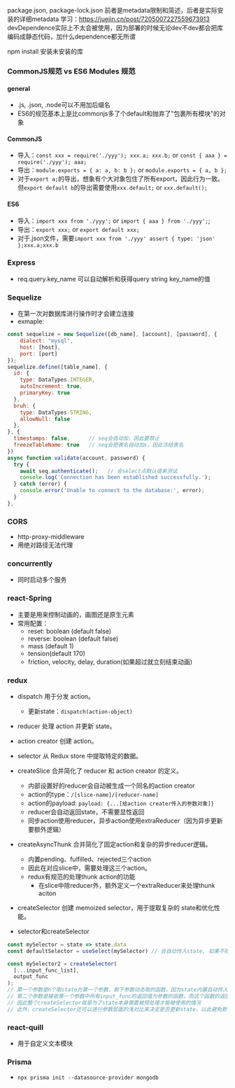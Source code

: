 package.json, package-lock.json
    前者是metadata限制和简述，后者是实际安装的详细metadata
    学习：https://juejin.cn/post/7205007227559673913
    devDependence实际上不太会被使用，因为部署的时候无论dev不dev都会把库编码成静态代码，加什么dependence都无所谓

npm install 安装未安装的库

### CommonJS规范 vs ES6 Modules 规范
#### general
- .js, .json, .node可以不用加后缀名
- ES6的规范基本上是比commonjs多了个default和抛弃了"包裹所有模块"的对象
#### CommonJS
- 导入：`const xxx = require('./yyy'); xxx.a; xxx.b;` or `const { aaa } = require('./yyy'); aaa;`
- 导出：`module.exports = { a: a, b: b };` or `module.exports = { a, b };`
- 对于`export a;`的导出，想象有个大对象包住了所有export，因此行为一致。但`export default b`的导出需要使用`xxx.default;` or `xxx.default();`
#### ES6
- 导入：`import xxx from './yyy';` or `import { aaa } from './yyy';`;
- 导出：`export xxx;` or `export default xxx;`
- 对于.json文件，需要`import xxx from './yyy' assert { type: 'json' };xxx.a;xxx.b`

### Express
- req.query.key_name 可以自动解析和获得query string key_name的值

### Sequelize
- 在第一次对数据库进行操作时才会建立连接
- exmaple: 
```js
const sequelize = new Sequelize([db_name], [account], [password], { 
    dialect: "mysql", 
    host: [host], 
    port: [port]
});
sequelize.define([table_name], {
  id: {
    type: DataTypes.INTEGER,
    autoIncrement: true, 
    primaryKey: true
  }, 
  bruh: {
    type: DataTypes.STRING, 
    allowNull: false
  }, 
}, {
  timestamps: false,      // seq会自动加，因此要禁止
  freezeTableName: true   // seq会把表名自动加s，因此冻结表名
})
async function validate(account, password) {
  try {
    await seq.authenticate();   // 会select点默认值来测试
    console.log('Connection has been established successfully.');
  } catch (error) {
    console.error('Unable to connect to the database:', error);
  }
},
```

### CORS
- http-proxy-middleware
- 用绝对路径无法代理

### concurrently
- 同时启动多个服务


### react-Spring
- 主要是用来控制动画的，画图还是原生元素
- 常用配置：
  - reset: boolean (default false)
  - reverse: boolean (default false)
  - mass (default 1)
  - tension(default 170)
  - friction, velocity, delay, duration(如果超过就立刻结束动画)


### redux
- dispatch 用于分发 action。
  - 更新state：`dispatch(action-object)`
- reducer 处理 action 并更新 state。
- action creator 创建 action。
- selector 从 Redux store 中提取特定的数据。
- createSlice 合并简化了 reducer 和 action creator 的定义。
  - 内部设置好的reducer会自动被生成一个同名的action creator
  - action的type：`/[slice-name]/[reducer-name]`
  - action的payload: `payload: {...[给action creater传入的参数对象]}`
  - reducer会自动返回state，不需要显性返回
  - 同步action使用reducer，异步action使用extraReducer（因为异步更新要额外逻辑）
- createAsyncThunk 合并简化了固定action和复杂的异步reducer逻辑。
  - 内置pending、fulfilled、rejected三个action
  - 因此在对应slice中，需要处理这三个action。
  - redux有规范的处理thunk action的功能
    - 在slice中除reducer外，额外定义一个extraReducer来处理thunk aciton
- createSelector 创建 memoized selector，用于提取复杂的 state和优化性能。

- selector和createSelector
```js
const mySelector = state => state.data
const defaultSelector = useSelect(mySelector) // 会自动传入state, 如果不指定mySelector则直接返回state

const mySelector2 = createSelector(
  [...input_func_list], 
  output_func
);
// 第一个参数是n个取state为第一个参数，剩下参数动态取的函数。因为state内置自动传入，剩余的参数就看input_func有没有接收了
// 第二个参数是接收第一个参数中所有input_func的返回值为参数的函数，而这个函数的返回值就是selector的值了
// 因此整个createSelector就是为了state本身需要被预处理才能被使用的情况
// 此外，createSelector还可以进行参数层面的浅对比来决定是否更新state，以此避免默认的计算出和直接浅对比state本身的资源浪费（尤其在预处理/计算比较复杂的时候）
```

### react-quill
- 用于自定义文本模块

### Prisma
- `npx prisma init --datasource-provider mongodb`
